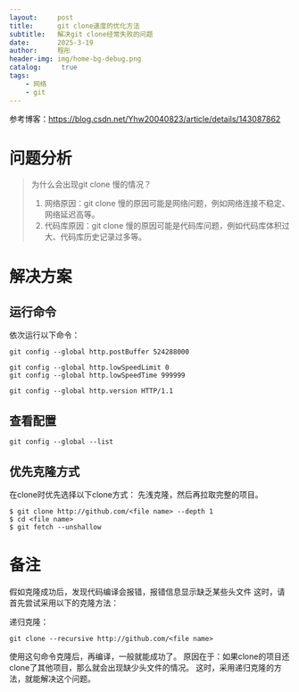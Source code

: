 ```yaml
---
layout:     post
title:      git clone速度的优化方法
subtitle:   解决git clone经常失败的问题
date:       2025-3-19
author:     程彤
header-img: img/home-bg-debug.png
catalog: 	 true
tags:
    - 网络
    - git
---
```


参考博客：https://blog.csdn.net/Yhw20040823/article/details/143087862

# 问题分析

> 为什么会出现git clone 慢的情况？
>
> 1. 网络原因：git clone 慢的原因可能是网络问题，例如网络连接不稳定、网络延迟高等。
> 2. 代码库原因：git clone 慢的原因可能是代码库问题，例如代码库体积过大、代码库历史记录过多等。

# 解决方案

## 运行命令
依次运行以下命令：
```
git config --global http.postBuffer 524288000

git config --global http.lowSpeedLimit 0
git config --global http.lowSpeedTime 999999

git config --global http.version HTTP/1.1
```
## 查看配置
```
git config --global --list
```
## 优先克隆方式
在clone时优先选择以下clone方式：
先浅克隆，然后再拉取完整的项目。
```
$ git clone http://github.com/<file name> --depth 1
$ cd <file name>
$ git fetch --unshallow
```

# 备注
假如克隆成功后，发现代码编译会报错，报错信息显示缺乏某些头文件
这时，请首先尝试采用以下的克隆方法：

递归克隆：
```
git clone --recursive http://github.com/<file name>
```
 使用这句命令克隆后，再编译，一般就能成功了。
 原因在于：如果clone的项目还clone了其他项目，那么就会出现缺少头文件的情况。
 这时，采用递归克隆的方法，就能解决这个问题。